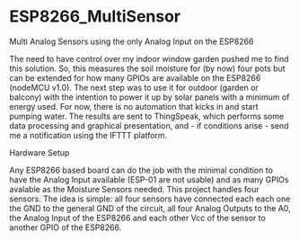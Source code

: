 # ESP8266_MultiSensor
Multi Analog Sensors using the only Analog Input on the ESP8266

The need to have control over my indoor window garden pushed me to find this solution.
So, this measures the soil moisture for (by now) four pots but can be extended for how many GPIOs are available on the ESP8266 (nodeMCU v1.0). The next step was to use it for outdoor (garden or balcony) with the intention to power it up by solar panels with a minimum of energy used. For now, there is no automation that kicks in and start pumping water. The results are sent to ThingSpeak, which performs some data processing and graphical presentation, and - if conditions arise - send me a notification using the IFTTT platform.

Hardware Setup

Any ESP8266 based board can do the job with the minimal condition to have the Analog Input available (ESP-01 are not usable) and as many GPIOs avalable as the Moisture Sensors needed. This project handles four sensors.
The idea is simple: all four sensors have connected each each one the GND to the general GND of the circuit, all four Analog Outputs to the A0, the Analog Input of the ESP8266 and each other Vcc of the sensor to another GPIO of the ESP8266.
